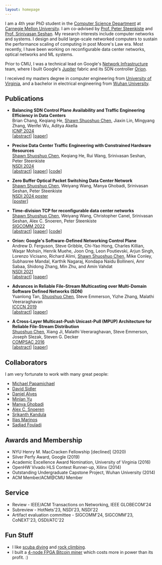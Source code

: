 ```yaml
---
layout: homepage
---
```


I am a 4th year PhD student in the [Computer Science Department](https://www.csd.cs.cmu.edu/) at [Carnegie Mellon University](https://www.cmu.edu/). I am co-advised by [Prof. Peter Steenkiste](https://www.cs.cmu.edu/~prs/) and [Prof. Srinivasan Seshan](http://www.cs.cmu.edu/~srini/). My research interests include computer networks and systems. I design and build large-scale networked computers to sustain the performance scaling of computing in post Moore's Law era. Most recently, I have been working on reconfigurable data center networks, optical networks and ML systems.

Prior to CMU, I was a technical lead on Google's [Network Infrastructure](https://research.google/teams/network-infrastructure/) team, where I built Google's [Jupiter](https://research.google/pubs/pub51587/) fabric and its SDN controller [Orion](https://research.google/pubs/pub50245/).

I received my masters degree in computer engineering from [University of Virginia](https://www.virginia.edu/), and a bachelor in electrical engineering from [Wuhan University](https://en.whu.edu.cn/).

## Publications

- **Balancing SDN Control Plane Availability and Traffic Engineering Efficiency in Data Centers**
  <br>
  Brian Chang, Keqiang He, <u>Shawn Shuoshuo Chen</u>, Jiaxin Lin, Mingyang Zhang, Wenfei Wu, Aditya Akella
  <br>
  [ICNP 2024](https://icnp24.cs.ucr.edu/)
  <br>
  [[abstract](https://ieeexplore.ieee.org/document/10858573)] [[paper](./assets/papers/virtual-slicing-icnp24.pdf)]

- **Precise Data Center Traffic Engineering with Constrained Hardware Resources**
  <br>
  <u>Shawn Shuoshuo Chen</u>, Keqiang He, Rui Wang, Srinivasan Seshan, Peter Steenkiste
  <br>
  [NSDI 2024](https://www.usenix.org/conference/nsdi24)
  <br>
  [[abstract](https://www.usenix.org/conference/nsdi24/presentation/chen-shawn)] [[paper](./assets/papers/preciseTE-nsdi24.pdf)] [[code](https://shuoshuc.github.io/FabricEval/)]

- **Zero Buffer Optical Packet Switching Data Center Network**
  <br>
  <u>Shawn Shuoshuo Chen</u>, Weiyang Wang, Manya Ghobadi, Srinivasan Seshan, Peter Steenkiste
  <br>
  [NSDI 2024 poster](https://www.usenix.org/conference/nsdi24/poster-session)
  <br>
  [[poster](./assets/papers/NSDI24-poster.pdf)]

- **Time-division TCP for reconfigurable data center networks**
  <br>
  <u>Shawn Shuoshuo Chen</u>, Weiyang Wang, Christopher Canel, Srinivasan Seshan, Alex C. Snoeren, Peter Steenkiste
  <br>
  [SIGCOMM 2022](https://conferences.sigcomm.org/sigcomm/2022/)
  <br>
  [[abstract](https://dl.acm.org/doi/10.1145/3544216.3544254)] [[paper](./assets/papers/tdtcp-sigcomm22.pdf)] [[code](https://github.com/shuoshuc/TDTCP)]

- **Orion: Google's Software-Defined Networking Control Plane**
  <br>
  Andrew D. Ferguson, Steve Gribble, Chi-Yao Hong, Charles Killian, Waqar Mohsin, Henrik Muehe, Joon Ong, Leon Poutievski, Arjun Singh, Lorenzo Vicisano, Richard Alimi, <u>Shawn Shuoshuo Chen</u>, Mike Conley, Subhasree Mandal, Karthik Nagaraj, Kondapa Naidu Bollineni, Amr Sabaa, Shidong Zhang, Min Zhu, and Amin Vahdat
  <br>
  [NSDI 2021](https://www.usenix.org/conference/nsdi21)
  <br>
  [[abstract](https://www.usenix.org/conference/nsdi21/presentation/ferguson)] [[paper](./assets/papers/orion-nsdi21.pdf)]

- **Advances in Reliable File-Stream Multicasting over Multi-Domain Software Defined Networks (SDN)**
  <br>
  Yuanlong Tan, <u>Shuoshuo Chen</u>, Steve Emmerson, Yizhe Zhang, Malathi Veeraraghavan
  <br>
  [ICCCN 2019](http://www.icccn.org/icccn19/index.html)
  <br>
  [[abstract](https://ieeexplore.ieee.org/document/8847110)] [[paper](./assets/papers/tan-icccn19.pdf)]

- **A Cross-Layer Multicast-Push Unicast-Pull (MPUP) Architecture for Reliable File-Stream Distribution**
  <br>
  <u>Shuoshuo Chen</u>, Xiang Ji, Malathi Veeraraghavan, Steve Emmerson, Joseph Slezak, Steven G. Decker
  <br>
  [COMPSAC 2016](https://dblp.org/db/conf/compsac/compsac2016.html)
  <br>
  [[abstract](https://ieeexplore.ieee.org/document/7552068)] [[paper](./assets/papers/fmtp-compsac2016.pdf)]

## Collaborators

I am very fortunate to work with many great people:
- [Michael Papamichael](https://www.microsoft.com/en-us/research/people/papamix/)
- [David Sidler](https://www.linkedin.com/in/david-sidler/)
- [Daniel Alves](https://scholar.google.com/citations?user=VZv0o1wAAAAJ&hl=en)
- [Minlan Yu](https://minlanyu.seas.harvard.edu/)
- [Manya Ghobadi](https://people.csail.mit.edu/ghobadi/)
- [Alex C. Snoeren](https://cseweb.ucsd.edu/~snoeren/)
- [Srikanth Kandula](https://www.microsoft.com/en-us/research/people/srikanth/)
- [Ilias Marinos](https://www.microsoft.com/en-us/research/people/ilmarino/)
- [Sadjad Fouladi](https://sadjad.org/)

## Awards and Membership

- NYU Henry M. MacCracken Fellowship \[declined\] (2020)
- Silver Perfy Award, Google (2019)
- Academic Excellence Award Nomination, University of Virginia (2016)
- OpenHW Vivado HLS Contest Runner-up, Xilinx (2014)
- Outstanding Undergraduate Capstone Project, Wuhan University (2014)
- ACM Member/ACM@CMU Member

## Service

- Review - IEEE/ACM Transactions on Networking, IEEE GLOBECOM'24
- Subreview - HotNets'23, NSDI'23, NSDI'22
- Artifact evaluation committee - SIGCOMM'24, SIGCOMM'23, CoNEXT'23, OSDI/ATC'22

## Fun Stuff

- I like [scuba diving](./assets/fun/diving.jpg) and [rock climbing](./assets/fun/climbing.jpg).
- I built a [4-node FPGA Bitcoin miner](./assets/fun/mining.jpg) which costs more in power than its profit. :)

